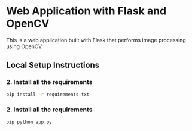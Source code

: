 # Web Application with Flask and OpenCV

This is a web application built with Flask that performs image processing using OpenCV.

## Local Setup Instructions


### 2. Install all the requirements

```bash
pip install -r requirements.txt
```

### 2. Install all the requirements

```bash
pip python app.py
```


